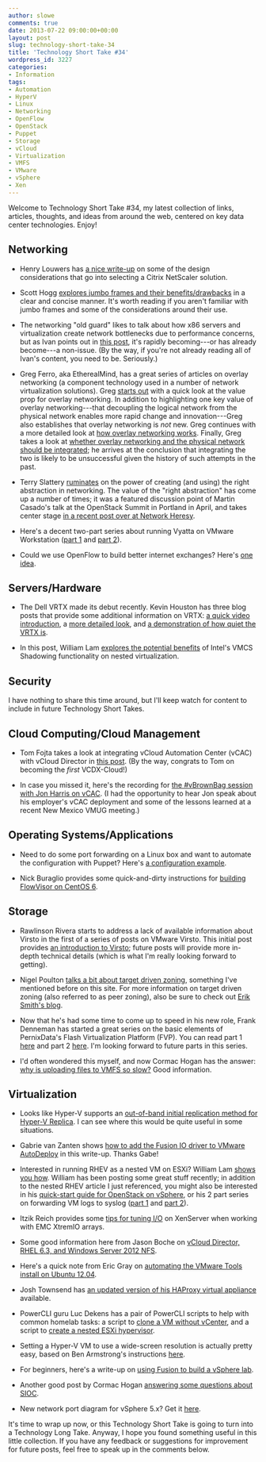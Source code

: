 ```yaml
---
author: slowe
comments: true
date: 2013-07-22 09:00:00+00:00
layout: post
slug: technology-short-take-34
title: 'Technology Short Take #34'
wordpress_id: 3227
categories:
- Information
tags:
- Automation
- HyperV
- Linux
- Networking
- OpenFlow
- OpenStack
- Puppet
- Storage
- vCloud
- Virtualization
- VMFS
- VMware
- vSphere
- Xen
---
```


Welcome to Technology Short Take #34, my latest collection of links, articles, thoughts, and ideas from around the web, centered on key data center technologies. Enjoy!

## Networking

* Henry Louwers has [a nice write-up](http://hlouwers.wordpress.com/2013/06/17/choose-your-netscaler-wisely/) on some of the design considerations that go into selecting a Citrix NetScaler solution.

* Scott Hogg [explores jumbo frames and their benefits/drawbacks](http://www.networkworld.com/community/blog/jumbo-frames) in a clear and concise manner. It's worth reading if you aren't familiar with jumbo frames and some of the considerations around their use.

* The networking "old guard" likes to talk about how x86 servers and virtualization create network bottlenecks due to performance concerns, but as Ivan points out in [this post](http://blog.ioshints.info/2013/04/virtual-appliance-performance-is.html), it's rapidly becoming---or has already become---a non-issue. (By the way, if you're not already reading all of Ivan's content, you need to be. Seriously.)

* Greg Ferro, aka EtherealMind, has a great series of articles on overlay networking (a component technology used in a number of network virtualization solutions). Greg [starts out](http://etherealmind.com/overlay-networking-is-more-and-better-while-ditching-the-toxic-sludge/) with a quick look at the value prop for overlay networking. In addition to highlighting one key value of overlay networking---that decoupling the logical network from the physical network enables more rapid change and innovation---Greg also establishes that overlay networking is _not_ new. Greg continues with a more detailed look at [how overlay networking works](http://etherealmind.com/introduction-to-how-overlay-networking-and-tunnel-fabrics-work/). Finally, Greg takes a look at [whether overlay networking and the physical network should be integrated](http://etherealmind.com/integrating-overlay-networking-and-the-physical-network/); he arrives at the conclusion that integrating the two is likely to be unsuccessful given the history of such attempts in the past.

* Terry Slattery [ruminates](http://www.netcraftsmen.net/blogs/softwaredefinednetwork/entry/the-virtual-network-instance.html) on the power of creating (and using) the right abstraction in networking. The value of the "right abstraction" has come up a number of times; it was a featured discussion point of Martin Casado's talk at the OpenStack Summit in Portland in April, and takes center stage [in a recent post over at Network Heresy](http://networkheresy.com/2013/07/15/visibility-debugging-and-network-virtualization-part-1/).

* Here's a decent two-part series about running Vyatta on VMware Workstation ([part 1](http://wojcieh.net/vyatta-router-running-on-vmware-workstation-part-1/) and [part 2](http://wojcieh.net/vyatta-router-running-on-vmware-workstation-part-2-dns-firewall-and-nat/)).

* Could we use OpenFlow to build better internet exchanges? Here's [one idea](http://pieknywidok.blogspot.co.nz/2013/07/building-better-internet-exchange-with.html).

## Servers/Hardware

* The Dell VRTX made its debut recently. Kevin Houston has three blog posts that provide some additional information on VRTX: [a quick video introduction](http://bladesmadesimple.com/2013/06/an-introduction-to-dell-poweredge-vrtx/), a [more detailed look](http://bladesmadesimple.com/2013/06/a-detailed-look-at-dell-poweredge-vrtx/), and [a demonstration of how quiet the VRTX is](http://bladesmadesimple.com/2013/06/demonstrating-the-quietness-of-dell-poweredge-vrtx/).

* In this post, William Lam [explores the potential benefits](http://www.virtuallyghetto.com/2013/06/will-intels-vmcs-shadowing-feature.html) of Intel's VMCS Shadowing functionality on nested virtualization.

## Security

I have nothing to share this time around, but I'll keep watch for content to include in future Technology Short Takes.

## Cloud Computing/Cloud Management

* Tom Fojta takes a look at integrating vCloud Automation Center (vCAC) with vCloud Director in [this post](http://fojta.wordpress.com/2013/06/03/integration-of-vcloud-automation-center-with-vcloud-director/). (By the way, congrats to Tom on becoming the _first_ VCDX-Cloud!)

* In case you missed it, here's the recording for [the #vBrownBag session with Jon Harris on vCAC](http://professionalvmware.com/2013/06/vbrownbag-follow-up-vmware-vcloud-automation-center-with-jon-harris-jon-harrisnm/). (I had the opportunity to hear Jon speak about his employer's vCAC deployment and some of the lessons learned at a recent New Mexico VMUG meeting.)

## Operating Systems/Applications

* Need to do some port forwarding on a Linux box and want to automate the configuration with Puppet? Here's [a configuration example](http://chriscowan.us/posts/firewall-port-forwarding-with-puppet).

* Nick Buraglio provides some quick-and-dirty instructions for [building FlowVisor on CentOS 6](http://www.forwardingplane.net/2013/07/building-flowvisor-on-centos-6-quick-and-dirty/).

## Storage

* Rawlinson Rivera starts to address a lack of available information about Virsto in the first of a series of posts on VMware Virsto. This initial post provides [an introduction to Virsto](http://blogs.vmware.com/vsphere/2013/06/introduction-to-vmware-virsto.html); future posts will provide more in-depth technical details (which is what I'm really looking forward to getting).

* Nigel Poulton [talks a bit about target driven zoning](http://blog.nigelpoulton.com/anyone-for-target-driven-zoning/), something I've mentioned before on this site. For more information on target driven zoning (also referred to as peer zoning), also be sure to check out [Erik Smith's blog](http://brasstacksblog.typepad.com/).

* Now that he's had some time to come up to speed in his new role, Frank Denneman has started a great series on the basic elements of PernixData's Flash Virtualization Platform (FVP). You can read part 1 [here](http://frankdenneman.nl/2013/06/18/basic-elements-of-the-flash-virtualization-platform-part-1/) and part 2 [here](http://frankdenneman.nl/2013/07/02/basic-elements-of-fvp-part-2-using-own-platform-versus-in-place-file-system/). I'm looking forward to future parts in this series.

* I'd often wondered this myself, and now Cormac Hogan has the answer: [why is uploading files to VMFS so slow?](http://cormachogan.com/2013/07/18/why-is-uploading-files-to-vmfs-so-slow/) Good information.

## Virtualization

* Looks like Hyper-V supports an [out-of-band initial replication method for Hyper-V Replica](http://blogs.technet.com/b/virtualization/archive/2013/06/28/save-network-bandwidth-by-using-out-of-band-initial-replication-method-in-hyper-v-replica.aspx). I can see where this would be quite useful in some situations.

* Gabrie van Zanten shows [how to add the Fusion IO driver to VMware AutoDeploy](http://www.gabesvirtualworld.com/add-fusion-io-driver-to-vmware-auto-deploy/) in this write-up. Thanks Gabe!

* Interested in running RHEV as a nested VM on ESXi? William Lam [shows you how](http://www.virtuallyghetto.com/2013/07/how-to-run-nested-rhev-hypervisor-on.html). William has been posting some great stuff recently; in addition to the nested RHEV article I just referenced, you might also be interested in his [quick-start guide for OpenStack on vSphere](http://www.virtuallyghetto.com/2013/07/how-to-quickly-get-started-with-vmware.html), or his 2 part series on forwarding VM logs to syslog ([part 1](http://www.virtuallyghetto.com/2013/07/a-hidden-vsphere-51-gem-forwarding.html) and [part 2](http://www.virtuallyghetto.com/2013/07/a-hidden-vsphere-51-gem-forwarding_10.html)).

* Itzik Reich provides some [tips for tuning I/O](http://itzikr.wordpress.com/2013/07/17/under-the-dome0-tweaking-xenserver-for-emc-xtremio/) on XenServer when working with EMC XtremIO arrays.

* Some good information here from Jason Boche on [vCloud Director, RHEL 6.3, and Windows Server 2012 NFS](http://www.boche.net/blog/index.php/2013/07/16/vcloud-director-rhel-6-3-and-windows-server-2012-nfs/).

* Here's a quick note from Eric Gray on [automating the VMware Tools install on Ubuntu 12.04](http://www.vcritical.com/2013/07/automating-vmware-tools-install-on-ubuntu-12-04/).

* Josh Townsend has [an updated version of his HAProxy virtual appliance](http://vmtoday.com/2013/07/updated-load-balancer-virtual-appliance/) available.

* PowerCLI guru Luc Dekens has a pair of PowerCLI scripts to help with common homelab tasks: a script to [clone a VM without vCenter](http://www.lucd.info/2013/06/30/hl-tools-part-1-clone-a-vm-without-vcenter/), and a script to [create a nested ESXi hypervisor](http://www.lucd.info/2013/07/12/hl-tools-part-2-create-a-nested-hypervisor/).

* Setting a Hyper-V VM to use a wide-screen resolution is actually pretty easy, based on Ben Armstrong's instructions [here](http://blogs.msdn.com/b/virtual_pc_guy/archive/2013/07/09/configuring-wide-screen-resolutions-in-a-hyper-v-virtual-machine.aspx).

* For beginners, here's a write-up on [using Fusion to build a vSphere lab](http://www.webestigate.com/2011/03/11/how-to-create-a-vsphere-lab-on-a-mac/).

* Another good post by Cormac Hogan [answering some questions about SIOC](http://blogs.vmware.com/vsphere/2013/07/sioc-which-ios-are-charged-to-the-vm.html).

* New network port diagram for vSphere 5.x? Get it [here](http://blogs.vmware.com/kb/2013/07/new-network-port-diagram-for-vsphere-5-x.html).

It's time to wrap up now, or this Technology Short Take is going to turn into a Technology Long Take. Anyway, I hope you found something useful in this little collection. If you have any feedback or suggestions for improvement for future posts, feel free to speak up in the comments below.
